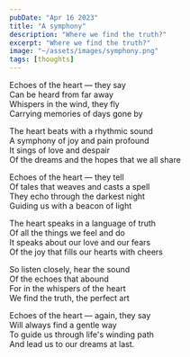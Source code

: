 ```yaml
---
pubDate: "Apr 16 2023"
title: "A symphony"
description: "Where we find the truth?"
excerpt: "Where we find the truth?"
image: "~/assets/images/symphony.png"
tags: [thoughts]
---
```


Echoes of the heart — they say
<br>
Can be heard from far away
<br>
Whispers in the wind, they fly
<br>
Carrying memories of days gone by

The heart beats with a rhythmic sound
<br>
A symphony of joy and pain profound
<br>
It sings of love and despair
<br>
Of the dreams and the hopes that we all share

Echoes of the heart — they tell
<br>
Of tales that weaves and casts a spell
<br>
They echo through the darkest night
<br>
Guiding us with a beacon of light

The heart speaks in a language of truth
<br>
Of all the things we feel and do
<br>
It speaks about our love and our fears
<br>
Of the joy that fills our hearts with cheers

So listen closely, hear the sound
<br>
Of the echoes that abound
<br>
For in the whispers of the heart
<br>
We find the truth, the perfect art

Echoes of the heart — again, they say
<br>
Will always find a gentle way
<br>
To guide us through life's winding path
<br>
And lead us to our dreams at last.
